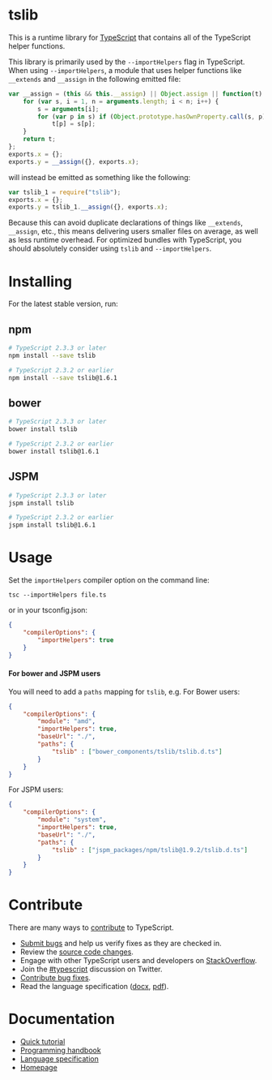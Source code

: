 # tslib

This is a runtime library for [TypeScript](http://www.typescriptlang.org/) that contains all of the TypeScript helper functions.

This library is primarily used by the `--importHelpers` flag in TypeScript.
When using `--importHelpers`, a module that uses helper functions like `__extends` and `__assign` in the following emitted file:

```ts
var __assign = (this && this.__assign) || Object.assign || function(t) {
    for (var s, i = 1, n = arguments.length; i < n; i++) {
        s = arguments[i];
        for (var p in s) if (Object.prototype.hasOwnProperty.call(s, p))
            t[p] = s[p];
    }
    return t;
};
exports.x = {};
exports.y = __assign({}, exports.x);

```

will instead be emitted as something like the following:

```ts
var tslib_1 = require("tslib");
exports.x = {};
exports.y = tslib_1.__assign({}, exports.x);
```

Because this can avoid duplicate declarations of things like `__extends`, `__assign`, etc., this means delivering users smaller files on average, as well as less runtime overhead.
For optimized bundles with TypeScript, you should absolutely consider using `tslib` and `--importHelpers`.

# Installing

For the latest stable version, run:

## npm

```sh
# TypeScript 2.3.3 or later
npm install --save tslib

# TypeScript 2.3.2 or earlier
npm install --save tslib@1.6.1
```

## bower

```sh
# TypeScript 2.3.3 or later
bower install tslib

# TypeScript 2.3.2 or earlier
bower install tslib@1.6.1
```

## JSPM

```sh
# TypeScript 2.3.3 or later
jspm install tslib

# TypeScript 2.3.2 or earlier
jspm install tslib@1.6.1
```

# Usage

Set the `importHelpers` compiler option on the command line:

```
tsc --importHelpers file.ts
```

or in your tsconfig.json:

```json
{
    "compilerOptions": {
        "importHelpers": true
    }
}
```

#### For bower and JSPM users

You will need to add a `paths` mapping for `tslib`, e.g. For Bower users:

```json
{
    "compilerOptions": {
        "module": "amd",
        "importHelpers": true,
        "baseUrl": "./",
        "paths": {
            "tslib" : ["bower_components/tslib/tslib.d.ts"]
        }
    }
}
```

For JSPM users:

```json
{
    "compilerOptions": {
        "module": "system",
        "importHelpers": true,
        "baseUrl": "./",
        "paths": {
            "tslib" : ["jspm_packages/npm/tslib@1.9.2/tslib.d.ts"]
        }
    }
}
```


# Contribute

There are many ways to [contribute](https://github.com/Microsoft/TypeScript/blob/master/CONTRIBUTING.md) to TypeScript.

* [Submit bugs](https://github.com/Microsoft/TypeScript/issues) and help us verify fixes as they are checked in.
* Review the [source code changes](https://github.com/Microsoft/TypeScript/pulls).
* Engage with other TypeScript users and developers on [StackOverflow](http://stackoverflow.com/questions/tagged/typescript).
* Join the [#typescript](http://twitter.com/#!/search/realtime/%23typescript) discussion on Twitter.
* [Contribute bug fixes](https://github.com/Microsoft/TypeScript/blob/master/CONTRIBUTING.md).
* Read the language specification ([docx](http://go.microsoft.com/fwlink/?LinkId=267121), [pdf](http://go.microsoft.com/fwlink/?LinkId=267238)).

# Documentation

* [Quick tutorial](http://www.typescriptlang.org/Tutorial)
* [Programming handbook](http://www.typescriptlang.org/Handbook)
* [Language specification](https://github.com/Microsoft/TypeScript/blob/master/doc/spec.md)
* [Homepage](http://www.typescriptlang.org/)
